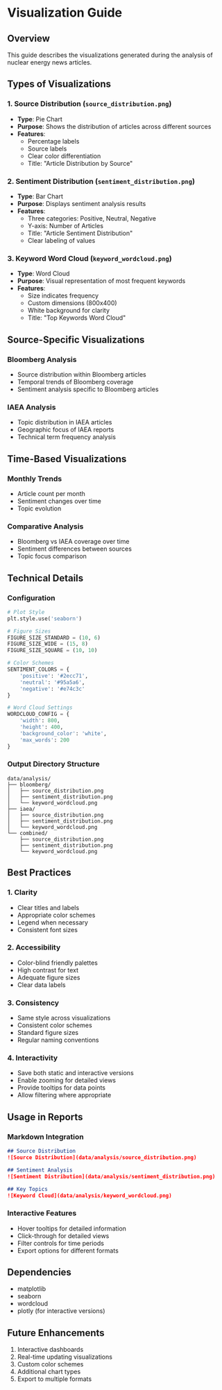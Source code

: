 # Visualization Guide

## Overview
This guide describes the visualizations generated during the analysis of nuclear energy news articles.

## Types of Visualizations

### 1. Source Distribution (`source_distribution.png`)
- **Type**: Pie Chart
- **Purpose**: Shows the distribution of articles across different sources
- **Features**:
  - Percentage labels
  - Source labels
  - Clear color differentiation
  - Title: "Article Distribution by Source"

### 2. Sentiment Distribution (`sentiment_distribution.png`)
- **Type**: Bar Chart
- **Purpose**: Displays sentiment analysis results
- **Features**:
  - Three categories: Positive, Neutral, Negative
  - Y-axis: Number of Articles
  - Title: "Article Sentiment Distribution"
  - Clear labeling of values

### 3. Keyword Word Cloud (`keyword_wordcloud.png`)
- **Type**: Word Cloud
- **Purpose**: Visual representation of most frequent keywords
- **Features**:
  - Size indicates frequency
  - Custom dimensions (800x400)
  - White background for clarity
  - Title: "Top Keywords Word Cloud"

## Source-Specific Visualizations

### Bloomberg Analysis
- Source distribution within Bloomberg articles
- Temporal trends of Bloomberg coverage
- Sentiment analysis specific to Bloomberg articles

### IAEA Analysis
- Topic distribution in IAEA articles
- Geographic focus of IAEA reports
- Technical term frequency analysis

## Time-Based Visualizations

### Monthly Trends
- Article count per month
- Sentiment changes over time
- Topic evolution

### Comparative Analysis
- Bloomberg vs IAEA coverage over time
- Sentiment differences between sources
- Topic focus comparison

## Technical Details

### Configuration
```python
# Plot Style
plt.style.use('seaborn')

# Figure Sizes
FIGURE_SIZE_STANDARD = (10, 6)
FIGURE_SIZE_WIDE = (15, 8)
FIGURE_SIZE_SQUARE = (10, 10)

# Color Schemes
SENTIMENT_COLORS = {
    'positive': '#2ecc71',
    'neutral': '#95a5a6',
    'negative': '#e74c3c'
}

# Word Cloud Settings
WORDCLOUD_CONFIG = {
    'width': 800,
    'height': 400,
    'background_color': 'white',
    'max_words': 200
}
```

### Output Directory Structure
```
data/analysis/
├── bloomberg/
│   ├── source_distribution.png
│   ├── sentiment_distribution.png
│   └── keyword_wordcloud.png
├── iaea/
│   ├── source_distribution.png
│   ├── sentiment_distribution.png
│   └── keyword_wordcloud.png
└── combined/
    ├── source_distribution.png
    ├── sentiment_distribution.png
    └── keyword_wordcloud.png
```

## Best Practices

### 1. Clarity
- Clear titles and labels
- Appropriate color schemes
- Legend when necessary
- Consistent font sizes

### 2. Accessibility
- Color-blind friendly palettes
- High contrast for text
- Adequate figure sizes
- Clear data labels

### 3. Consistency
- Same style across visualizations
- Consistent color schemes
- Standard figure sizes
- Regular naming conventions

### 4. Interactivity
- Save both static and interactive versions
- Enable zooming for detailed views
- Provide tooltips for data points
- Allow filtering where appropriate

## Usage in Reports

### Markdown Integration
```markdown
## Source Distribution
![Source Distribution](data/analysis/source_distribution.png)

## Sentiment Analysis
![Sentiment Distribution](data/analysis/sentiment_distribution.png)

## Key Topics
![Keyword Cloud](data/analysis/keyword_wordcloud.png)
```

### Interactive Features
- Hover tooltips for detailed information
- Click-through for detailed views
- Filter controls for time periods
- Export options for different formats

## Dependencies
- matplotlib
- seaborn
- wordcloud
- plotly (for interactive versions)

## Future Enhancements
1. Interactive dashboards
2. Real-time updating visualizations
3. Custom color schemes
4. Additional chart types
5. Export to multiple formats
